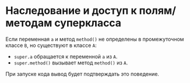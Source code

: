 # Наследование и доступ к полям/методам суперкласса

Если переменная `a` и метод `method()` не определены в промежуточном классе `B`, но существуют в классе `A`:
- `super.a` обращается к переменной `a` из `A`.
- `super.method()` вызывает метод `method()` из `A`.

При запуске кода вывод будет подтверждать это поведение.